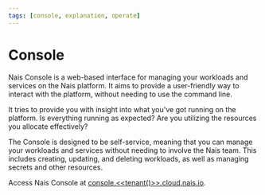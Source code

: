 ```yaml
---
tags: [console, explanation, operate]
---
```


# Console

Nais Console is a web-based interface for managing your workloads and services on the Nais platform. It aims to provide a user-friendly way to interact with the platform, without needing to use the command line.

It tries to provide you with insight into what you've got running on the platform. Is everything running as expected? Are you utilizing the resources you allocate effectively?

The Console is designed to be self-service, meaning that you can manage your workloads and services without needing to involve the Nais team. This includes creating, updating, and deleting workloads, as well as managing secrets and other resources.

Access Nais Console at [console.<<tenant()>>.cloud.nais.io](https://console.<<tenant()>>.cloud.nais.io).
